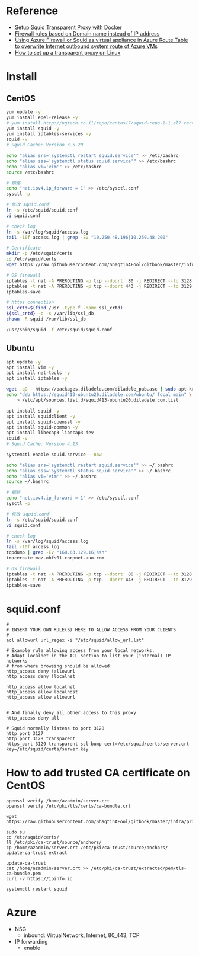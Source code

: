 # Reference
- [Setup Squid Transparent Proxy with Docker](https://maple52046.github.io/posts/setup-squid-transparent-proxy-with-docker/)
- [Firewall rules based on Domain name instead of IP address](https://unix.stackexchange.com/questions/557388/firewall-rules-based-on-domain-name-instead-of-ip-address)
- [Using Azure Firewall or Squid as virtual appliance in Azure Route Table to overwrite Internet outbound system route of Azure VMs](https://jasonpangazure.medium.com/how-to-use-azure-firewall-and-squid-as-virtual-appliance-in-azure-route-table-to-overwrite-debc98b8f0b8)
- [How to set up a transparent proxy on Linux](https://www.xmodulo.com/how-to-set-up-transparent-proxy-on-linux.html)

# Install
## CentOS
```bash
yum update -y
yum install epel-release -y
# yum install http://ngtech.co.il/repo/centos/7/squid-repo-1-1.el7.centos.noarch.rpm -y
yum install squid -y
yum install iptables-services -y
squid -v
# Squid Cache: Version 3.5.20

echo "alias srs='systemctl restart squid.service'" >> /etc/bashrc
echo "alias sss='systemctl status squid.service'" >> /etc/bashrc
echo "alias vi='vim'" >> /etc/bashrc
source /etc/bashrc

# 網路
echo "net.ipv4.ip_forward = 1" >> /etc/sysctl.conf
sysctl -p

# 修改 squid.conf
ln -s /etc/squid/squid.conf
vi squid.conf

# check log
ln -s /var/log/squid/access.log
tail -10f access.log | grep -Ev "10.250.48.196|10.250.48.200"

# Certificate
mkdir -p /etc/squid/certs
cd /etc/squid/certs
wget https://raw.githubusercontent.com/ShaqtinAFool/gitbook/master/infra/proxy/certs/ssl.conf

# OS firewall
iptables -t nat -A PREROUTING -p tcp --dport  80 -j REDIRECT --to 3128
iptables -t nat -A PREROUTING -p tcp --dport 443 -j REDIRECT --to 3129
iptables-save

# https connection
ssl_crtd=$(find /usr -type f -name ssl_crtd)
${ssl_crtd} -c -s /var/lib/ssl_db
chown -R squid /var/lib/ssl_db

/usr/sbin/squid -f /etc/squid/squid.conf
```

## Ubuntu
```bash
apt update -y
apt install vim -y
apt install net-tools -y
apt install iptables -y

wget -qO - https://packages.diladele.com/diladele_pub.asc | sudo apt-key add -
echo "deb https://squid413-ubuntu20.diladele.com/ubuntu/ focal main" \
    > /etc/apt/sources.list.d/squid413-ubuntu20.diladele.com.list

apt install squid -y
apt install squidclient -y
apt install squid-openssl -y
apt install squid-common -y
apt install libecap3 libecap3-dev
squid -v
# Squid Cache: Version 4.13

systemctl enable squid.service --now

echo "alias srs='systemctl restart squid.service'" >> ~/.bashrc
echo "alias sss='systemctl status squid.service'" >> ~/.bashrc
echo "alias vi='vim'" >> ~/.bashrc
source ~/.bashrc

# 網路
echo "net.ipv4.ip_forward = 1" >> /etc/sysctl.conf
sysctl -p

# 修改 squid.conf
ln -s /etc/squid/squid.conf
vi squid.conf

# check log
ln -s /var/log/squid/access.log
tail -10f access.log
tcpdump | grep -Ev "168.63.129.16|ssh"
traceroute maz-ohfs01.corpnet.auo.com

# OS firewall
iptables -t nat -A PREROUTING -p tcp --dport  80 -j REDIRECT --to 3128
iptables -t nat -A PREROUTING -p tcp --dport 443 -j REDIRECT --to 3129
iptables-save
```

# squid.conf
```
#
# INSERT YOUR OWN RULE(S) HERE TO ALLOW ACCESS FROM YOUR CLIENTS
#
acl allowurl url_regex -i "/etc/squid/allow_url.lst"

# Example rule allowing access from your local networks.
# Adapt localnet in the ACL section to list your (internal) IP networks
# from where browsing should be allowed
http_access deny !allowurl
http_access deny !localnet

http_access allow localnet
http_access allow localhost
http_access allow allowurl


# And finally deny all other access to this proxy
http_access deny all

# Squid normally listens to port 3128
http_port 3127
http_port 3128 transparent
https_port 3129 transparent ssl-bump cert=/etc/squid/certs/server.crt key=/etc/squid/certs/server.key
```

# How to add trusted CA certificate on CentOS
```bash=
openssl verify /home/azadmin/server.crt
openssl verify /etc/pki/tls/certs/ca-bundle.crt

wget https://raw.githubusercontent.com/ShaqtinAFool/gitbook/master/infra/proxy/certs/server.crt

sudo su
cd /etc/squid/certs/
ll /etc/pki/ca-trust/source/anchors/
cp /home/azadmin/server.crt /etc/pki/ca-trust/source/anchors/
update-ca-trust extract

update-ca-trust
cat /home/azadmin/server.crt >> /etc/pki/ca-trust/extracted/pem/tls-ca-bundle.pem
curl -v https://ipinfo.io

systemctl restart squid
```

# Azure
- NSG
    - inbound: VirtualNetwork, Internet, 80_443, TCP
- IP forwarding
    - enable